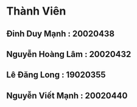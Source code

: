 # Thành Viên
## Đinh Duy Mạnh : 20020438<br/>
## Nguyễn Hoàng Lâm : 20020432<br/>
## Lê Đăng Long : 19020355<br/>
## Nguyễn Viết Mạnh : 20020440<br/>
